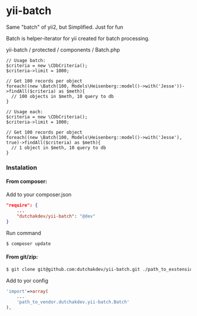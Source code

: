 yii-batch
=========

Same "batch" of yii2, but Simplified. Just for fun

Batch is helper-iterator for yii created for batch processing.

yii-batch / protected / components / Batch.php
 
```         
// Usage batch:
$criteria = new \CDbCriteria();
$criteria->limit = 1000;

// Get 100 records per object
foreach((new \Batch(100, Models\Heisenberg::model()->with('Jesse'))->findAll($criteria) as $meth){
  // 100 objects in $meth, 10 query to db
}
```

```         
// Usage each:
$criteria = new \CDbCriteria();
$criteria->limit = 1000;

// Get 100 records per object
foreach((new \Batch(100, Models\Heisenberg::model()->with('Jesse'), true)->findAll($criteria) as $meth){
  // 1 object in $meth, 10 query to db
}
```

### Instalation

#### From composer:
Add to your composer.json
```json
"require": {
	...
	"dutchakdev/yii-batch": "@dev"
}
```

Run command
```bash
$ composer update
```

#### From git/zip:

```bash
$ git clone git@github.com:dutchakdev/yii-batch.git ./path_to_exstensions/
```


Add to yor config
```php
'import'=>array(
	...
    'path_to_vendor.dutchakdev.yii-batch.Batch'
),
```